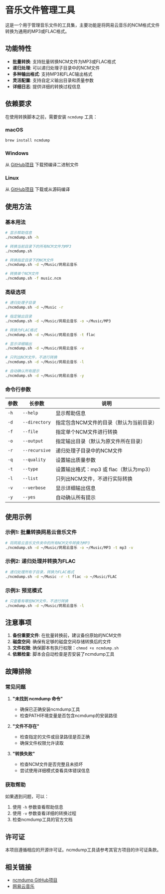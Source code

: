# 音乐文件管理工具

这是一个用于管理音乐文件的工具集，主要功能是将网易云音乐的NCM格式文件转换为通用的MP3或FLAC格式。

## 功能特性

- **批量转换**: 支持批量转换NCM文件为MP3或FLAC格式
- **递归处理**: 可以递归处理子目录中的NCM文件
- **多种输出格式**: 支持MP3和FLAC输出格式
- **灵活配置**: 支持自定义输出目录和质量参数
- **详细日志**: 提供详细的转换过程信息

## 依赖要求

在使用转换脚本之前，需要安装 `ncmdump` 工具：

### macOS
```bash
brew install ncmdump
```

### Windows
从 [GitHub项目](https://github.com/taurusxin/ncmdump) 下载预编译二进制文件

### Linux
从 [GitHub项目](https://github.com/taurusxin/ncmdump) 下载或从源码编译

## 使用方法

### 基本用法

```bash
# 显示帮助信息
./ncmdump.sh -h

# 转换当前目录下的所有NCM文件为MP3
./ncmdump.sh

# 转换指定目录下的NCM文件
./ncmdump.sh -d ~/Music/网易云音乐

# 转换单个NCM文件
./ncmdump.sh -f music.ncm
```

### 高级选项

```bash
# 递归处理子目录
./ncmdump.sh -d ~/Music -r

# 指定输出目录
./ncmdump.sh -d ~/Music/网易云音乐 -o ~/Music/MP3

# 转换为FLAC格式
./ncmdump.sh -d ~/Music/网易云音乐 -t flac

# 显示详细输出
./ncmdump.sh -d ~/Music/网易云音乐 -v

# 只列出NCM文件，不进行转换
./ncmdump.sh -d ~/Music/网易云音乐 -l

# 自动确认所有提示
./ncmdump.sh -d ~/Music/网易云音乐 -y
```

### 命令行参数

| 参数 | 长参数 | 说明 |
|------|--------|------|
| `-h` | `--help` | 显示帮助信息 |
| `-d` | `--directory` | 指定包含NCM文件的目录（默认为当前目录） |
| `-f` | `--file` | 指定单个NCM文件进行转换 |
| `-o` | `--output` | 指定输出目录（默认为原文件所在目录） |
| `-r` | `--recursive` | 递归处理子目录中的NCM文件 |
| `-q` | `--quality` | 设置输出质量参数 |
| `-t` | `--type` | 设置输出格式：mp3 或 flac（默认为mp3） |
| `-l` | `--list` | 只列出NCM文件，不进行实际转换 |
| `-v` | `--verbose` | 显示详细输出信息 |
| `-y` | `--yes` | 自动确认所有提示 |

## 使用示例

### 示例1: 批量转换网易云音乐文件
```bash
# 将网易云音乐文件夹中的所有NCM文件转换为MP3
./ncmdump.sh -d ~/Music/网易云音乐 -o ~/Music/MP3 -t mp3 -v
```

### 示例2: 递归处理并转换为FLAC
```bash
# 递归处理所有子目录，转换为FLAC格式
./ncmdump.sh -d ~/Music -r -t flac -o ~/Music/FLAC
```

### 示例3: 预览模式
```bash
# 只查看有哪些NCM文件，不进行转换
./ncmdump.sh -d ~/Music/网易云音乐 -l
```

## 注意事项

1. **备份重要文件**: 在批量转换前，建议备份原始的NCM文件
2. **磁盘空间**: 确保有足够的磁盘空间存储转换后的文件
3. **文件权限**: 确保脚本有执行权限：`chmod +x ncmdump.sh`
4. **依赖检查**: 脚本会自动检查是否安装了ncmdump工具

## 故障排除

### 常见问题

1. **"未找到 ncmdump 命令"**
   - 确保已正确安装ncmdump工具
   - 检查PATH环境变量是否包含ncmdump的安装路径

2. **"文件不存在"**
   - 检查指定的文件或目录路径是否正确
   - 确保文件权限允许读取

3. **"转换失败"**
   - 检查NCM文件是否完整且未损坏
   - 尝试使用详细模式查看具体错误信息

### 获取帮助

如果遇到问题，可以：
1. 使用 `-h` 参数查看帮助信息
2. 使用 `-v` 参数查看详细的转换过程
3. 检查ncmdump工具的官方文档

## 许可证

本项目遵循相应的开源许可证。ncmdump工具请参考其官方项目的许可证条款。

## 相关链接

- [ncmdump GitHub项目](https://github.com/taurusxin/ncmdump)
- [网易云音乐](https://music.163.com/)
